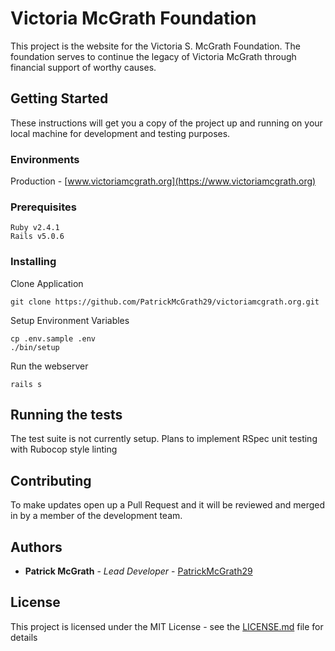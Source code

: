 # Victoria McGrath Foundation

This project is the website for the Victoria S. McGrath Foundation. The foundation serves to continue the legacy of Victoria McGrath through financial support of worthy causes.

## Getting Started

These instructions will get you a copy of the project up and running on your local machine for development and testing purposes.

### Environments


Production - [www.victoriamcgrath.org](https://www.victoriamcgrath.org)

### Prerequisites

```
Ruby v2.4.1
Rails v5.0.6
```

### Installing

Clone Application

```
git clone https://github.com/PatrickMcGrath29/victoriamcgrath.org.git
```

Setup Environment Variables

```
cp .env.sample .env
./bin/setup
```

Run the webserver
```
rails s
```

## Running the tests

The test suite is not currently setup. Plans to implement RSpec unit testing with Rubocop style linting

## Contributing

To make updates open up a Pull Request and it will be reviewed and merged in by a member of the development team.

## Authors

* **Patrick McGrath** - *Lead Developer* - [PatrickMcGrath29](https://github.com/PatrickMcGrath29)


## License

This project is licensed under the MIT License - see the [LICENSE.md](LICENSE.md) file for details